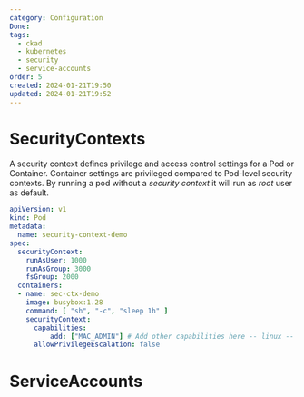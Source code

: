 ```yaml
---
category: Configuration
Done: 
tags:
  - ckad
  - kubernetes
  - security
  - service-accounts
order: 5
created: 2024-01-21T19:50
updated: 2024-01-21T19:52
---
```

# SecurityContexts
A security context defines privilege and access control settings for a Pod or Container. Container settings are privileged compared to Pod-level security contexts. By running a pod without a *security context* it will run as *root* user as default.

```yaml
apiVersion: v1
kind: Pod
metadata:
  name: security-context-demo
spec:
  securityContext:
    runAsUser: 1000
    runAsGroup: 3000
    fsGroup: 2000
  containers:
  - name: sec-ctx-demo
    image: busybox:1.28
    command: [ "sh", "-c", "sleep 1h" ]
    securityContext:
	  capabilities:
		  add: ["MAC_ADMIN"] # Add other capabilities here -- linux -- only supported at container-level
      allowPrivilegeEscalation: false
```

# ServiceAccounts